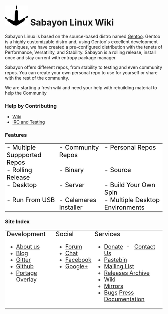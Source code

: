 
# ![](./img/s_logo.png) Sabayon Linux Wiki

Sabayon Linux is based on the source-based distro named [Gentoo](https://gentoo.org). Gentoo is a highly customizable distro and, using Gentoo's excellent development techniques, we have created a pre-configured distribution with the tenets of Performance, Versatility, and Stability. Sabayon is a rolling release, install once and stay current with entropy package manager.

Sabayon offers different repos, from stability to testing and even community repos.  You can create your own personal repo to use for yourself or share with the rest of the community.

We are starting a fresh wiki and need your help with rebuilding material to help the Community


### Help by Contributing 
* [Wiki](articles/documentation.md)
* [IRC and Testing](articles/irc.md)

### Features

<div text-align="center">
          <style type="text/css">
.tg  {border-collapse:collapse;border-spacing:0;border:none;border-color:#999;}
.tg td{font-size:18px;font-weight:normal;padding:0px 5px;border-style:solid;border-width:0px;overflow:hidden;word-break:normal;border-color:#999;color:#000;background-color:#fff;}
.tg th{font-size:18px;font-weight:normal;padding:0px 5px;border-style:solid;border-width:0px;overflow:hidden;word-break:normal;border-color:#999;color:#000;background-color:#fff;}
.tg .tg-0lax{text-align:left;vertical-align:top}
</style>
<table class="tg" width="100%">
  <tr>
    <th class="tg-0lax">- Multiple Suppported Repos</th>
    <th class="tg-0lax">- Community Repos</th>
    <th class="tg-0lax">- Personal Repos</th>    
  </tr>
  <tr>
    <th class="tg-0lax">- Rolling Release</td>
    <th class="tg-0lax">- Binary</td>
    <th class="tg-0lax">- Source</td>
    </tr> 
  <tr>
    <th class="tg-0lax">- Desktop</td>
    <th class="tg-0lax">- Server</td>
    <th class="tg-0lax">- Build Your Own Spin</td>
  </tr> 
  <tr>
    <th class="tg-0lax">- Run From USB</td>
    <th class="tg-0lax">- Calamares Installer</td>
    <th class="tg-0lax">- Multiple Desktop Environments</td>
  </tr>        
</table>
</div>

### Site Index

<div text-align="center">
          <style type="text/css">
.tg  {border-collapse:collapse;border-spacing:0;border:none;border-color:#999;}
.tg td{font-size:18px;font-weight:normal;padding:0px 5px;border-style:solid;border-width:0px;overflow:hidden;word-break:normal;border-color:#999;color:#444;background-color:#fff;}
.tg th{font-size:20px;font-weight:normal;padding:0px 5px;border-style:solid;border-width:0px;overflow:hidden;word-break:normal;border-color:#999;color:#000;background-color:#fff;}
.tg .tg-0lax{text-align:left;vertical-align:top}
</style>
<table class="tg" width="100%">
  <tr>
    <th class="tg-0lax">Development</th>
    <th class="tg-0lax">Social</th>
    <th class="tg-0lax">Services</th>    
  </tr>
  <tr>
    <td class="tg-0lax">
       <ul>
         <li>
            <a href="https://github.com/Sabayon/">About us</a>
         </li>
         <li><a href="https://www.sabayon.org/blog">Blog</a>
         </li>
         <li>
            <a href="https://gitter.im/Sabayon">Gitter</a>
         </li>
         <li>
            <a href="https://github.com/Sabayon/" title="Sabayon Github">
            Github</a>
         </li>
         <li>
            <a href="https://github.com/Sabayon/sabayon-distro" title="Gitweb for overlay.git">
            Portage Overlay</a>
         </li>
         </ul>
    </td>
    <td class="tg-0lax">
       <ul>
         <li>
            <a href="https://forum.sabayon.org/">Forum</a>
         </li>
         <li>
            <a href="https://www.sabayon.org/chat/">Chat</a></li>
         <li>
            <a href="http://www.facebook.com/group.php?gid=36125411841">Facebook</a>
         </li>
         <li>
            <a href="https://plus.google.com/u/1/communities/111215969224831918857">Google+</a>
         </li>
         </ul>
    </td>
    <td class="tg-0lax">
       <ul>
        <li>
			<a href="https://www.sabayon.org/donate">Donate</a>&nbsp; - &nbsp;
			<a href="/cdn-cgi/l/email-protection#b9cedcdbd4d8cacddccbf9cad8dbd8c0d6d7d5d0d7ccc197d6cbde">
			Contact Us</a>
      </li>
      <li>
      <a href="https://pastebin.sabayon.org/">Pastebin</a>
      <li>
        <a href="https://groups.google.com/forum/#!forum/sabayon-dev">Mailing List</a>
      </li>
      <li>
      <a href="https://www.sabayon.org/releases/">Releases Archive</a>
      </li>
      <li>
      <a href="https://wiki.sabayon.org/">Wiki</a>
      </li>
      <li>
      <a href="https://www.sabayon.org/mirrors">Mirrors</a>
      </li>
      <li>
      <a href="https://bugs.sabayon.org/">Bugs</a>
      <a href="https://www.sabayon.org/press">Press Documentation</a>
      </li>
      </ul>
    </td>    
  </tr>    
</table>
</div>
